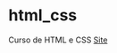 # html_css
 Curso de HTML e CSS
<a href="https://antoniohannon.github.io/html_css/desafio10_site/">Site</a>